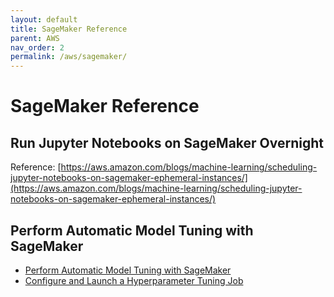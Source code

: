 ```yaml
---
layout: default
title: SageMaker Reference
parent: AWS
nav_order: 2
permalink: /aws/sagemaker/
---
```


# SageMaker Reference

## Run Jupyter Notebooks on SageMaker Overnight

Reference: [https://aws.amazon.com/blogs/machine-learning/scheduling-jupyter-notebooks-on-sagemaker-ephemeral-instances/](https://aws.amazon.com/blogs/machine-learning/scheduling-jupyter-notebooks-on-sagemaker-ephemeral-instances/)

## Perform Automatic Model Tuning with SageMaker

- [Perform Automatic Model Tuning with SageMaker](https://docs.aws.amazon.com/sagemaker/latest/dg/automatic-model-tuning.html)
- [Configure and Launch a Hyperparameter Tuning Job](https://docs.aws.amazon.com/sagemaker/latest/dg/automatic-model-tuning-ex-tuning-job.html)